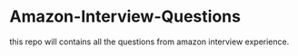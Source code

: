 # Amazon-Interview-Questions
this repo will contains all the questions from amazon interview experience.
